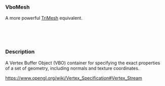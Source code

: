 ### VboMesh

A more powerful [TriMesh] equivalent.

[TriMesh]: /cinder/TriMesh.md

<br>
<br>
<br>

### Description

A Vertex Buffer Object (VBO) container for specifying the exact properties of a set of geometry, including normals and texture coordinates.


https://www.opengl.org/wiki/Vertex_Specification#Vertex_Stream